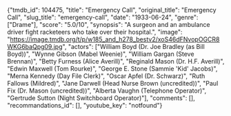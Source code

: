 {"tmdb_id": 104475, "title": "Emergency Call", "original_title": "Emergency Call", "slug_title": "emergency-call", "date": "1933-06-24", "genre": ["Drame"], "score": "5.0/10", "synopsis": "A surgeon and an ambulance driver fight racketeers who take over their hospital.", "image": "https://image.tmdb.org/t/p/w185_and_h278_bestv2/xoS46dFNvopOGCR8WKG6baQpg09.jpg", "actors": ["William Boyd (Dr. Joe Bradley (as Bill Boyd))", "Wynne Gibson (Mabel Weenie)", "William Gargan (Steve Brennan)", "Betty Furness (Alice Averill)", "Reginald Mason (Dr. H.F. Averill)", "Edwin Maxwell (Tom Rourke)", "George E. Stone (Sammie 'Kid' Jacobs)", "Merna Kennedy (Day File Clerk)", "Oscar Apfel (Dr. Schwarz)", "Ruth Fallows (Mildred)", "Jane Darwell (Head Nurse Brown (uncredited))", "Paul Fix (Dr. Mason (uncredited))", "Alberta Vaughn (Telephone Operator)", "Gertrude Sutton (Night Switchboard Operator)"], "comments": [], "recommandations_id": [], "youtube_key": "notfound"}